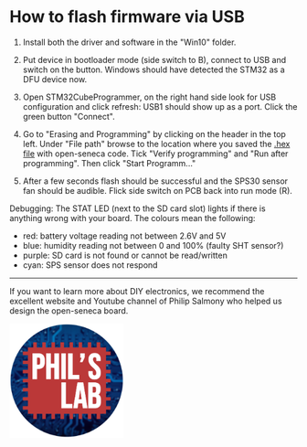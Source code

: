 # How to flash firmware via USB

1) Install both the driver and software in the "Win10" folder.

2) Put device in bootloader mode (side switch to B), connect to USB and switch on the button. Windows should have detected the STM32 as a DFU device now.

3) Open STM32CubeProgrammer, on the right hand side look for USB configuration and click refresh: USB1 should show up as a port. Click the green button "Connect".

5) Go to "Erasing and Programming" by clicking on the header in the top left. Under "File path" browse to the location where you saved the [.hex file](https://raw.githubusercontent.com/sh969/integrated-aq-sensor/main/Firmware/Debug/Firmware.hex) with open-seneca code. Tick "Verify programming" and "Run after programming". Then click "Start Programm..."

6) After a few seconds flash should be successful and the SPS30 sensor fan should be audible. Flick side switch on PCB back into run mode (R).

Debugging:
The STAT LED (next to the SD card slot) lights if there is anything wrong with your board. The colours mean the following:
- red: battery voltage reading not between 2.6V and 5V
- blue: humidity reading not between 0 and 100% (faulty SHT sensor?)
- purple: SD card is not found or cannot be read/written
- cyan: SPS sensor does not respond

------------------------------------

If you want to learn more about DIY electronics, we recommend the excellent website and Youtube channel of Philip Salmony who helped us design the open-seneca board.

[<img width="200" src="https://raw.githubusercontent.com/open-seneca/integrated-aq-sensor/main/.images/PhilsLabLogo.png">](http://philsal.co.uk/)
